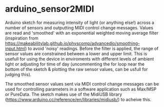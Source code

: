 # arduino_sensor2MIDI
Arduino sketch for measuring intensity of light (or anything else!) across a number of sensors and outputting MIDI control 
change messages. Values are read and 'smoothed' with an exponential weighted moving average filter (inspiration from 
https://makeabilitylab.github.io/physcomp/advancedio/smoothing-input.html) to avoid 'noisy' readings. Before the filter is 
applied, the range of sensor values are constrained between a lower and upper limit. This is usefull for using the device 
in enviroments with different levels of ambient light or adjusting for time of day (uncommenting the for loop near the bottom 
of the sketch & plotting the raw sensor values, can be usfull for judging this).

The smoothed sensor values sent via MIDI control change messages can be used for controlling parameters in a software application 
such as Max/MSP or PureData. The sketch makes use of the MidiUSB library (https://www.arduino.cc/reference/en/libraries/midiusb/) 
to acheive this.
